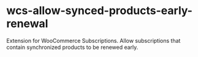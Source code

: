 # wcs-allow-synced-products-early-renewal
Extension for WooCommerce Subscriptions. Allow subscriptions that contain synchronized products to be renewed early.
